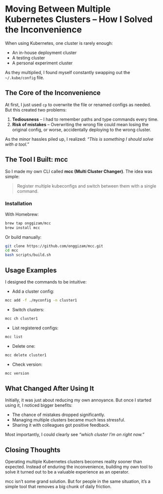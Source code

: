 # Moving Between Multiple Kubernetes Clusters – How I Solved the Inconvenience

When using Kubernetes, one cluster is rarely enough:

- An in-house deployment cluster
- A testing cluster
- A personal experiment cluster

As they multiplied, I found myself constantly swapping out the `~/.kube/config` file.

## The Core of the Inconvenience

At first, I just used `cp` to overwrite the file or renamed configs as needed.
But this created two problems:

1. **Tediousness** – I had to remember paths and type commands every time.
2. **Risk of mistakes** – Overwriting the wrong file could mean losing the original config, or worse, accidentally deploying to the wrong cluster.

As the minor hassles piled up, I realized: _“This is something I should solve with a tool.”_

## The Tool I Built: mcc

So I made my own CLI called **mcc (Multi Cluster Changer)**.
The idea was simple:

> Register multiple kubeconfigs and switch between them with a single command.

### Installation

With Homebrew:

```bash
brew tap onggizam/mcc
brew install mcc
```

Or build manually:

```bash
git clone https://github.com/onggizam/mcc.git
cd mcc
bash scripts/build.sh
```

## Usage Examples

I designed the commands to be intuitive:

- Add a cluster config:

```bash
mcc add -f ./myconfig -n cluster1
```

- Switch clusters:

```bash
mcc ch cluster1
```

- List registered configs:

```bash
mcc list
```

- Delete one:

```bash
mcc delete cluster1
```

- Check version:

```bash
mcc version
```

## What Changed After Using It

Initially, it was just about reducing my own annoyance.
But once I started using it, I noticed bigger benefits:

- The chance of mistakes dropped significantly.
- Managing multiple clusters became much less stressful.
- Sharing it with colleagues got positive feedback.

Most importantly, I could clearly see _“which cluster I’m on right now.”_

## Closing Thoughts

Operating multiple Kubernetes clusters becomes reality sooner than expected.
Instead of enduring the inconvenience, building my own tool to solve it turned out to be a valuable experience as an operator.

mcc isn’t some grand solution. But for people in the same situation, it’s a simple tool that removes a big chunk of daily friction.
